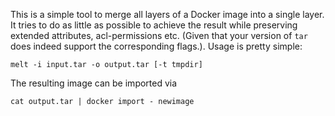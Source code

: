 This is a simple tool to merge all layers of a Docker image into a single
layer. It tries to do as little as possible to achieve the result while
preserving extended attributes, acl-permissions etc. (Given that your version
of `tar` does indeed support the corresponding flags.). Usage is pretty simple:

```
melt -i input.tar -o output.tar [-t tmpdir]
```

The resulting image can be imported via

```
cat output.tar | docker import - newimage
```
